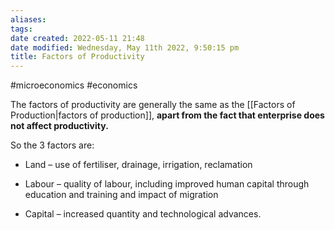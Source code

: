 ```yaml
---
aliases: 
tags: 
date created: 2022-05-11 21:48
date modified: Wednesday, May 11th 2022, 9:50:15 pm
title: Factors of Productivity
---
```


#microeconomics #economics

The factors of productivity are generally the same as the [[Factors of Production|factors of production]], **apart from the fact that enterprise does not affect productivity.**

So the 3 factors are:

- Land – use of fertiliser, drainage, irrigation, reclamation

- Labour – quality of labour, including improved human capital through education and training and impact of migration

- Capital – increased quantity and technological advances.
